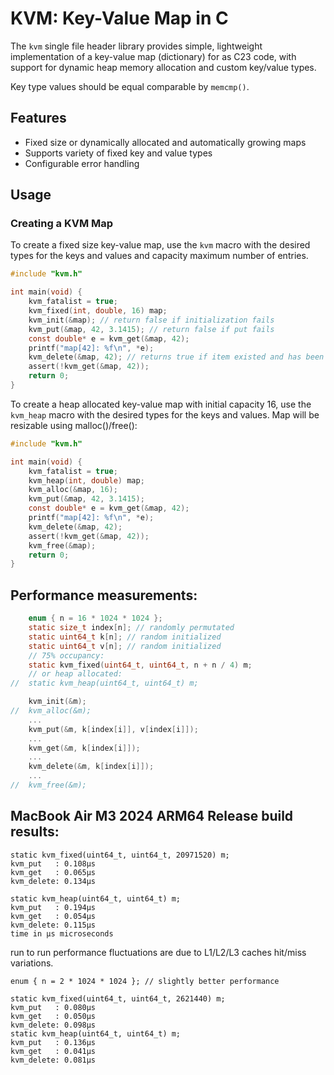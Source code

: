 ﻿# KVM: Key-Value Map in C

The `kvm` single file header library provides simple, lightweight 
implementation of a key-value map (dictionary) for as C23 code, 
with support for dynamic heap memory allocation and custom 
key/value types.

Key type values should be equal comparable by ```memcmp()```.

## Features

- Fixed size or dynamically allocated and automatically growing maps
- Supports variety of fixed key and value types
- Configurable error handling

## Usage

### Creating a KVM Map

To create a fixed size key-value map, use the `kvm` macro with the desired 
types for the keys and values and capacity maximum number of entries. 

```c
#include "kvm.h"

int main(void) {
    kvm_fatalist = true;
    kvm_fixed(int, double, 16) map;
    kvm_init(&map); // return false if initialization fails
    kvm_put(&map, 42, 3.1415); // return false if put fails
    const double* e = kvm_get(&map, 42);
    printf("map[42]: %f\n", *e);
    kvm_delete(&map, 42); // returns true if item existed and has been deleted
    assert(!kvm_get(&map, 42));
    return 0;    
}
```

To create a heap allocated key-value map with initial capacity 16, 
use the `kvm_heap` macro with the desired  types for the keys and values. 
Map will be resizable using malloc()/free():

```c
#include "kvm.h"

int main(void) {
    kvm_fatalist = true;
    kvm_heap(int, double) map;
    kvm_alloc(&map, 16);
    kvm_put(&map, 42, 3.1415);
    const double* e = kvm_get(&map, 42);
    printf("map[42]: %f\n", *e);
    kvm_delete(&map, 42);
    assert(!kvm_get(&map, 42));
    kvm_free(&map);
    return 0;    
}
```

## Performance measurements:

```c
    enum { n = 16 * 1024 * 1024 };
    static size_t index[n]; // randomly permutated
    static uint64_t k[n]; // random initialized
    static uint64_t v[n]; // random initialized
    // 75% occupancy:
    static kvm_fixed(uint64_t, uint64_t, n + n / 4) m;
    // or heap allocated:
//  static kvm_heap(uint64_t, uint64_t) m;

    kvm_init(&m);
//  kvm_alloc(&m);
    ...
    kvm_put(&m, k[index[i]], v[index[i]]);
    ...
    kvm_get(&m, k[index[i]]);
    ...
    kvm_delete(&m, k[index[i]]);
    ...
//  kvm_free(&m);
```

## MacBook Air M3 2024 ARM64 Release build results:

```
static kvm_fixed(uint64_t, uint64_t, 20971520) m;
kvm_put   : 0.108μs
kvm_get   : 0.065μs
kvm_delete: 0.134μs
```

```
static kvm_heap(uint64_t, uint64_t) m;
kvm_put   : 0.194μs
kvm_get   : 0.054μs
kvm_delete: 0.115μs
time in μs microseconds
```

run to run performance fluctuations are due to 
L1/L2/L3 caches hit/miss variations.

```
enum { n = 2 * 1024 * 1024 }; // slightly better performance

static kvm_fixed(uint64_t, uint64_t, 2621440) m;
kvm_put   : 0.080μs
kvm_get   : 0.050μs
kvm_delete: 0.098μs
static kvm_heap(uint64_t, uint64_t) m;
kvm_put   : 0.136μs
kvm_get   : 0.041μs
kvm_delete: 0.081μs
```